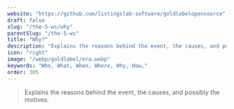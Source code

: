 ```yaml
---
website: "https://github.com/listingslab-software/goldlabelopensource"
draft: false
slug: "/the-5-ws/why"
parentSlug: "/the-5-ws"
title: "Why?"
description: "Explains the reasons behind the event, the causes, and possibly the motives."
icon: "right"
image: "/webp/goldlabel/era.webp"
keywords: "Who, What, When, Where, Why, How,"
order: 305
---
```


> Explains the reasons behind the event, the causes, and possibly the motives.
